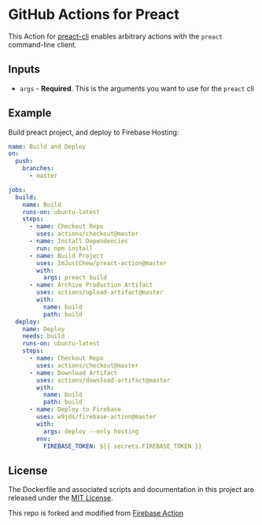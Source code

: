 # GitHub Actions for Preact

This Action for [preact-cli](https://github.com/preactjs/preact-cli) enables arbitrary actions with the `preact` command-line client.

## Inputs

* `args` - **Required**. This is the arguments you want to use for the `preact` cli


## Example

Build preact project, and deploy to Firebase Hosting:

```yaml
name: Build and Deploy
on:
  push:
    branches:
      - master

jobs:
  build:
    name: Build
    runs-on: ubuntu-latest
    steps:
      - name: Checkout Repo
        uses: actions/checkout@master
      - name: Install Dependencies
        run: npm install
      - name: Build Project
        uses: ImJustChew/preact-action@master
        with:
          args: preact build
      - name: Archive Production Artifact
        uses: actions/upload-artifact@master
        with:
          name: build
          path: build
  deploy:
    name: Deploy
    needs: build
    runs-on: ubuntu-latest
    steps:
      - name: Checkout Repo
        uses: actions/checkout@master
      - name: Download Artifact
        uses: actions/download-artifact@master
        with:
          name: build
          path: build
      - name: Deploy to Firebase
        uses: w9jds/firebase-action@master
        with:
          args: deploy --only hosting
        env:
          FIREBASE_TOKEN: ${{ secrets.FIREBASE_TOKEN }}
```

## License

The Dockerfile and associated scripts and documentation in this project are released under the [MIT License](LICENSE).

This repo is forked and modified from [Firebase Action](https://github.com/w9jds/firebase-action)